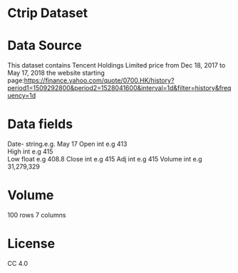 # Ctrip Dataset

# Data Source

This dataset contains Tencent Holdings Limited price from Dec 18, 2017 to May 17, 2018 the website starting page:https://finance.yahoo.com/quote/0700.HK/history?period1=1509292800&period2=1528041600&interval=1d&filter=history&frequency=1d



# Data fields 
Date- string.e.g. May 17
Open int e.g 413	
High int e.g 415	
Low float e.g 408.8
Close int e.g 415 
Adj int e.g 415	
Volume int e.g 31,279,329



# Volume
100 rows 7 columns

# License
CC 4.0
